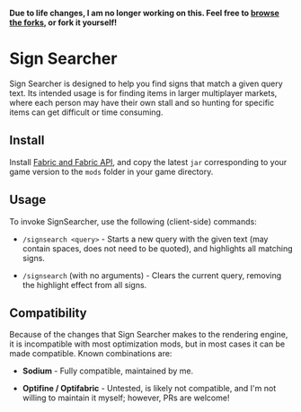 **Due to life changes, I am no longer working on this. Feel free to [browse the forks](https://github.com/agausmann/sign-searcher/forks), or fork it yourself!**

# Sign Searcher

Sign Searcher is designed to help you find signs that match a given query text.
Its intended usage is for finding items in larger multiplayer markets, where
each person may have their own stall and so hunting for specific items can get
difficult or time consuming.

## Install

Install [Fabric and Fabric API](https://fabricmc.net/use/), and copy the latest
`jar` corresponding to your game version to the `mods` folder in your game
directory.

## Usage

To invoke SignSearcher, use the following (client-side) commands:

- `/signsearch <query>` - Starts a new query with the given text (may contain
spaces, does not need to be quoted), and highlights all matching signs.

- `/signsearch` (with no arguments) - Clears the current query, removing the
highlight effect from all signs.

## Compatibility

Because of the changes that Sign Searcher makes to the rendering engine, it is
incompatible with most optimization mods, but in most cases it can be made
compatible. Known combinations are:

- **Sodium** - Fully compatible, maintained by me.

- **Optifine / Optifabric** - Untested, is likely not compatible, and I'm not
willing to maintain it myself; however, PRs are welcome!
